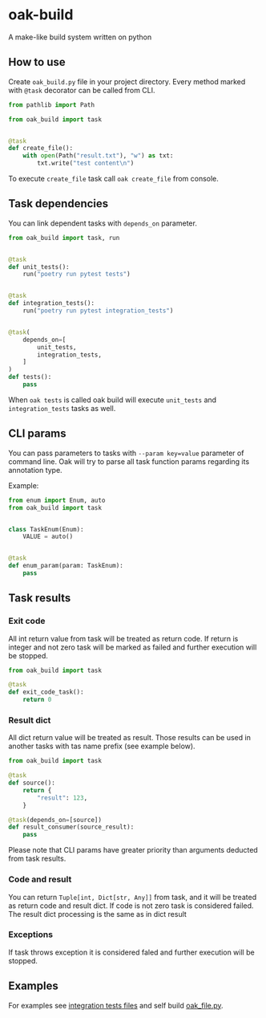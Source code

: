 # oak-build

A make-like build system written on python


## How to use

Create `oak_build.py` file in your project directory.
Every method marked with `@task` decorator can be called from CLI.

```python
from pathlib import Path

from oak_build import task


@task
def create_file():
    with open(Path("result.txt"), "w") as txt:
        txt.write("test content\n")
```

To execute `create_file` task call `oak create_file` from console.

## Task dependencies

You can link dependent tasks with `depends_on` parameter.

```python
from oak_build import task, run


@task
def unit_tests():
    run("poetry run pytest tests")


@task
def integration_tests():
    run("poetry run pytest integration_tests")


@task(
    depends_on=[
        unit_tests,
        integration_tests,
    ]
)
def tests():
    pass
```

When `oak tests` is called oak build will execute `unit_tests` and `integration_tests` tasks as well.

## CLI params

You can pass parameters to tasks with `--param key=value` parameter of command line.
Oak will try to parse all task function params regarding its annotation type.

Example:

```python
from enum import Enum, auto
from oak_build import task


class TaskEnum(Enum):
    VALUE = auto()


@task
def enum_param(param: TaskEnum):
    pass
```

## Task results

### Exit code

All int return value from task will be treated as return code.
If return is integer and not zero task will be marked as failed and further execution will be stopped.

```python
from oak_build import task

@task
def exit_code_task():
    return 0
```

### Result dict

All dict return value will be treated as result.
Those results can be used in another tasks with tas name prefix (see example below).

```python
from oak_build import task

@task
def source():
    return {
        "result": 123,
    }

@task(depends_on=[source])
def result_consumer(source_result):
    pass
```

Please note that CLI params have greater priority than arguments deducted from task results.

### Code and result

You can return `Tuple[int, Dict[str, Any]]` from task, and it will be treated as return code and result dict.
If code is not zero task is considered failed.
The result dict processing is the same as in dict result

### Exceptions

If task throws exception it is considered faled and further execution will be stopped.


## Examples

For examples see [integration tests files](integration_tests/resources) and self build [oak_file.py](oak_file.py).

